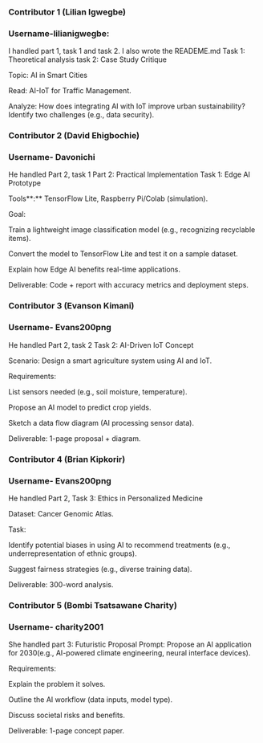 ### Contributor 1 (Lilian Igwegbe) 
### Username-lilianigwegbe:
I handled part 1, task 1 and task 2. I also wrote the READEME.md
Task 1: Theoretical analysis
task 2: Case Study Critique

Topic: AI in Smart Cities

Read: AI-IoT for Traffic Management.

Analyze: How does integrating AI with IoT improve urban sustainability? Identify two challenges (e.g., data security).


### Contributor 2 (David Ehigbochie)
### Username- Davonichi 
He handled Part 2, task 1
Part 2: Practical Implementation
Task 1: Edge AI Prototype

Tools**:** TensorFlow Lite, Raspberry Pi/Colab (simulation).

Goal:

Train a lightweight image classification model (e.g., recognizing recyclable items).

Convert the model to TensorFlow Lite and test it on a sample dataset.

Explain how Edge AI benefits real-time applications.

Deliverable: Code + report with accuracy metrics and deployment steps.

### Contributor 3 (Evanson Kimani)
### Username- Evans200png 
He handled Part 2, task 2
Task 2: AI-Driven IoT Concept

Scenario: Design a smart agriculture system using AI and IoT.

Requirements:

List sensors needed (e.g., soil moisture, temperature).

Propose an AI model to predict crop yields.

Sketch a data flow diagram (AI processing sensor data).

Deliverable: 1-page proposal + diagram.

### Contributor 4 (Brian Kipkorir)
### Username- Evans200png
He handled Part 2, Task 3: Ethics in Personalized Medicine

Dataset: Cancer Genomic Atlas.

Task:

Identify potential biases in using AI to recommend treatments (e.g., underrepresentation of ethnic groups).

Suggest fairness strategies (e.g., diverse training data).

Deliverable: 300-word analysis.

### Contributor 5 (Bombi Tsatsawane Charity) 
### Username- charity2001

She handled part 3: Futuristic Proposal
Prompt: Propose an AI  application for 2030(e.g., AI-powered climate engineering, neural interface devices).

Requirements:

Explain the problem it solves.

Outline the AI workflow (data inputs, model type).

Discuss societal risks and benefits.

Deliverable: 1-page concept paper.
